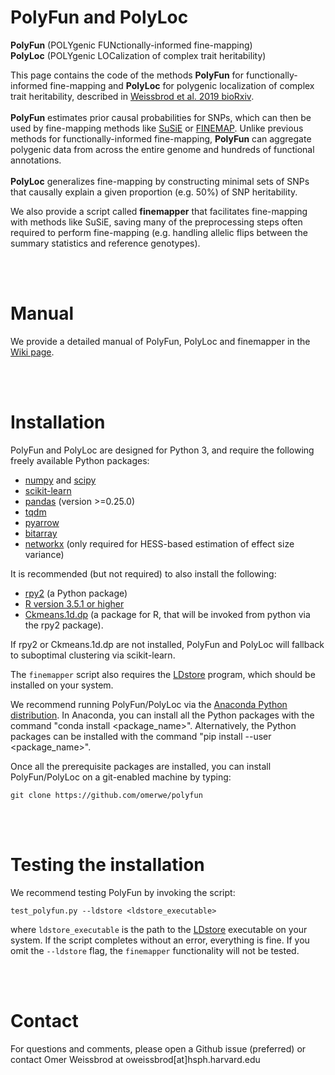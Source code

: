 # PolyFun  and  PolyLoc
**PolyFun** (POLYgenic FUNctionally-informed fine-mapping)
<br>
**PolyLoc** (POLYgenic LOCalization of complex trait heritability)

This page contains the code of the methods **PolyFun** for functionally-informed fine-mapping and **PolyLoc** for polygenic localization of complex trait heritability, described in [Weissbrod et al. 2019 bioRxiv](https://www.biorxiv.org/content/10.1101/807792v2).
<br><br>
**PolyFun** estimates prior causal probabilities for SNPs, which can then be used by fine-mapping methods like [SuSiE](https://github.com/stephenslab/susieR) or [FINEMAP](http://www.christianbenner.com/). Unlike previous methods for functionally-informed fine-mapping, **PolyFun** can aggregate polygenic data from across the entire genome and hundreds of functional annotations.
<br><br>
**PolyLoc** generalizes fine-mapping by constructing minimal sets of SNPs that causally explain a given proportion (e.g. 50%) of SNP heritability.

We also provide a script called **finemapper** that facilitates fine-mapping with methods like SuSiE, saving many of the preprocessing steps often required to perform fine-mapping (e.g. handling allelic flips between the summary statistics and reference genotypes).

<br>
<br>

# Manual
We provide a detailed manual of PolyFun, PolyLoc and finemapper in the [Wiki page](https://github.com/omerwe/polyfun/wiki).



<br><br>
# Installation
PolyFun and PolyLoc are designed for Python 3, and require the following freely available Python packages:
* [numpy](http://www.numpy.org/) and [scipy](http://www.scipy.org/)
* [scikit-learn](http://scikit-learn.org/stable/)
* [pandas](https://pandas.pydata.org/getpandas.html) (version >=0.25.0)
* [tqdm](https://github.com/tqdm/tqdm)
* [pyarrow](https://arrow.apache.org/docs/python/install.html)
* [bitarray](https://github.com/ilanschnell/bitarray)
* [networkx](https://github.com/networkx/networkx) (only required for HESS-based estimation of effect size variance)

It is recommended (but not required) to also install the following:
* [rpy2](https://rpy2.bitbucket.io/)  (a Python package)
* [R version 3.5.1 or higher](https://www.r-project.org/)
* [Ckmeans.1d.dp](https://cran.r-project.org/web/packages/Ckmeans.1d.dp/index.html) (a package for R, that will be invoked from python via the rpy2 package).

If rpy2 or Ckmeans.1d.dp are not installed, PolyFun and PolyLoc will fallback to suboptimal clustering via scikit-learn.

The `finemapper` script also requires the  [LDstore](http://www.christianbenner.com/) program, which should be installed on your system. 


We recommend running PolyFun/PolyLoc via the [Anaconda Python distribution](https://www.anaconda.com/download/). In Anaconda, you can install all the Python packages with the command "conda install \<package_name\>". Alternatively, the Python packages can be installed with the command "pip install --user \<package_name\>".

Once all the prerequisite packages are installed, you can install PolyFun/PolyLoc on a git-enabled machine by typing:
```
git clone https://github.com/omerwe/polyfun
```

<br><br>

# Testing the installation
We recommend testing PolyFun by invoking the script:
```
test_polyfun.py --ldstore <ldstore_executable>
```
where `ldstore_executable` is the path to the [LDstore](http://www.christianbenner.com/) executable on your system. If the script completes without an error, everything is fine. If you omit the `--ldstore` flag, the `finemapper` functionality will not be tested.




<br><br>
# Contact
For questions and comments, please open a Github issue (preferred) or contact Omer Weissbrod at oweissbrod[at]hsph.harvard.edu




